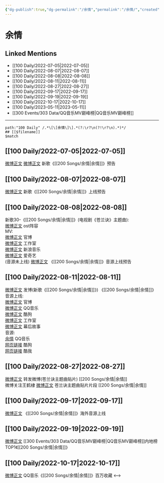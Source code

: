 ```yaml
---
{"dg-publish":true,"dg-permalink":"/余情","permalink":"/余情/","created":"2022-11-25T16:47:48.000+08:00","updated":"2023-04-10T15:32:53.000+08:00"}
---
```


# 余情

## Linked Mentions
- [[100 Daily/2022-07-05\|2022-07-05]]
- [[100 Daily/2022-08-07\|2022-08-07]]
- [[100 Daily/2022-08-08\|2022-08-08]]
- [[100 Daily/2022-08-11\|2022-08-11]]
- [[100 Daily/2022-08-27\|2022-08-27]]
- [[100 Daily/2022-09-17\|2022-09-17]]
- [[100 Daily/2022-09-19\|2022-09-19]]
- [[100 Daily/2022-10-17\|2022-10-17]]
- [[100 Daily/2023-05-11\|2023-05-11]]
- [[300 Events/303 Data/QQ音乐MV巅峰榜\|QQ音乐MV巅峰榜]]


---

```expander
path:"100 Daily" /.*\[\[余情\]\].*(?:\r?\n(?!\r?\n).*)*/
## [[$filename]]
$match
```
## [[100 Daily/2022-07-05\|2022-07-05]]
[微博正文](https://weibo.com/detail/4787840498536559) [微博正文](https://weibo.com/detail/4787987735380497) 新歌《[[200 Songs/余情\|余情]]》预告
## [[100 Daily/2022-08-07\|2022-08-07]]
[微博正文](https://m.weibo.cn/5248300719/4799954298343561) 新歌《[[200 Songs/余情\|余情]]》上线预告
## [[100 Daily/2022-08-08\|2022-08-08]]
新歌30-《[[200 Songs/余情\|余情]]》(电视剧《苍兰诀》主题曲):  
[微博正文](https://m.weibo.cn/7259918671/4800131414884434) ost阵容  
MV:  
[微博正文](https://m.weibo.cn/7259918671/4800138781140648) 官博  
[微博正文](https://m.weibo.cn/7478855230/4800140060135574) 工作室  
[微博正文](https://m.weibo.cn/1266269835/4800139309620164) 新浪音乐  
[微博正文](https://m.weibo.cn/1731986465/4800139186930906) 爱奇艺  
(音源未上线)
[微博正文](https://m.weibo.cn/5248300719/4800310234584315) 《[[200 Songs/余情\|余情]]》音源上线预告
## [[100 Daily/2022-08-11\|2022-08-11]]
[微博正文](https://m.weibo.cn/1736988591/4801221279617324) 发博(新歌《[[200 Songs/余情\|余情]]》)
《[[200 Songs/余情\|余情]]》音源上线:  
[微博正文](https://m.weibo.cn/7259918671/4801218452395062) 官博  
[微博正文](https://m.weibo.cn/2169129705/4801218700642139) QQ音乐  
[微博正文](https://m.weibo.cn/1665103091/4801219316681038) 酷狗  
[微博正文](https://m.weibo.cn/7478855230/4801222407619736) 工作室  
[微博正文](https://m.weibo.cn/6770064611/4801232952623852) 幕后故事  
音源:  
[余情](https://weibo.cn/sinaurl?u=https%3A%2F%2Fi.y.qq.com%2Fv8%2Fplaysong.html%3Fsongid%3D370388114%26source%3Dyqq%26ADTAG%3Dhz_wb_sf%26channelId%3D10081987) QQ音乐  
[网页链接](https://weibo.cn/sinaurl?u=https%3A%2F%2Ft4.kugou.com%2Fsong.html%3Fid%3DU1qK8fzCV3) 酷狗  
[网页链接](https://weibo.cn/sinaurl?u=http%3A%2F%2Fm.kuwo.cn%2Fnewh5app%2Fplay_detail%2F232495421) 酷我
## [[100 Daily/2022-08-27\|2022-08-27]]
[微博正文](https://m.weibo.cn/1736988591/4807178295446110) 转发微博(苍兰诀主题曲贴片) [[200 Songs/余情\|余情]]  
微博关注王鹤棣
[微博正文](https://m.weibo.cn/7259918671/4807167540725046) 苍兰诀主题曲贴片片段 [[200 Songs/余情\|余情]]
## [[100 Daily/2022-09-17\|2022-09-17]]
[微博正文](https://m.weibo.cn/7742122855/4814785907262404) 《[[200 Songs/余情\|余情]]》海外音源上线
## [[100 Daily/2022-09-19\|2022-09-19]]
[微博正文](https://m.weibo.cn/2169129705/4815434870428998) [[300 Events/303 Data/QQ音乐MV巅峰榜\|QQ音乐MV巅峰榜]]内地榜TOP1《[[200 Songs/余情\|余情]]》
## [[100 Daily/2022-10-17\|2022-10-17]]
[微博正文](https://weibo.com/detail/4825615695612388) QQ音乐《[[200 Songs/余情\|余情]]》百万收藏
<-->